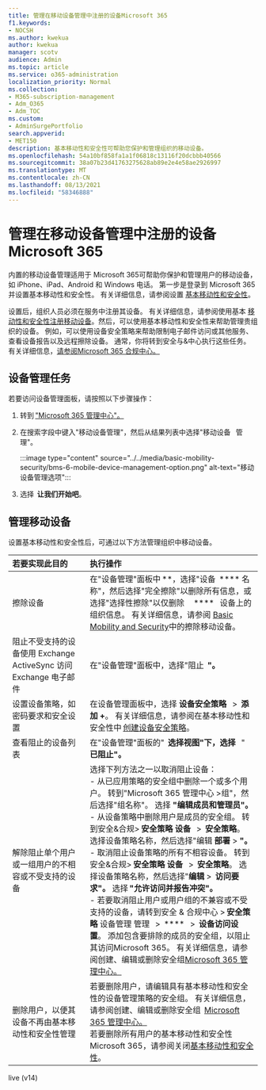 ```yaml
---
title: 管理在移动设备管理中注册的设备Microsoft 365
f1.keywords:
- NOCSH
ms.author: kwekua
author: kwekua
manager: scotv
audience: Admin
ms.topic: article
ms.service: o365-administration
localization_priority: Normal
ms.collection:
- M365-subscription-management
- Adm_O365
- Adm_TOC
ms.custom:
- AdminSurgePortfolio
search.appverid:
- MET150
description: 基本移动性和安全性可帮助您保护和管理组织的移动设备。
ms.openlocfilehash: 54a10bf858fa1a1f06818c13116f20dcbbb40566
ms.sourcegitcommit: 38a07b23d41763275628ab89e2e4e58ae2926997
ms.translationtype: MT
ms.contentlocale: zh-CN
ms.lasthandoff: 08/13/2021
ms.locfileid: "58346888"
---
```

# <a name="manage-devices-enrolled-in-mobile-device-management-in-microsoft-365"></a>管理在移动设备管理中注册的设备Microsoft 365

内置的移动设备管理适用于 Microsoft 365可帮助你保护和管理用户的移动设备，如 iPhone、iPad、Android 和 Windows 电话。 第一步是登录到 Microsoft 365并设置基本移动性和安全性。 有关详细信息，请参阅设置 [基本移动性和安全性](set-up.md)。

设置后，组织人员必须在服务中注册其设备。 有关详细信息，请参阅使用基本 [移动性和安全性注册移动设备](enroll-your-mobile-device.md)。然后，可以使用基本移动性和安全性来帮助管理贵组织的设备。 例如，可以使用设备安全策略来帮助限制电子邮件访问或其他服务、查看设备报告以及远程擦除设备。 通常，你将转到安全与&中心执行这些任务。 有关详细信息，[请参阅Microsoft 365 合规中心。](../../compliance/microsoft-365-compliance-center.md)

## <a name="device-management-tasks"></a>设备管理任务

若要访问设备管理面板，请按照以下步骤操作：

1. 转到 ["Microsoft 365 管理中心"。](../../admin/admin-overview/about-the-admin-center.md)

2. 在搜索字段中键入"移动设备管理"，然后从结果列表中选择"移动设备   管理"。

    :::image type="content" source="../../media/basic-mobility-security/bms-6-mobile-device-management-option.png" alt-text="移动设备管理选项":::

3. 选择  **让我们开始吧**。

## <a name="manage-mobile-devices"></a>管理移动设备

设置基本移动性和安全性后，可通过以下方法管理组织中移动设备。

|**若要实现此目的**|**执行操作**|
|:----------------|:------------------------------------------------------------------------------|
|擦除设备 |在"设备管理"面板中 **，选择"设备  **** 名称"，然后选择"完全擦除"以删除所有信息，或选择"选择性擦除"以仅删除     ****   设备上的组织信息。 有关详细信息，请参阅 [Basic Mobility and Security](wipe-mobile-device.md)中的擦除移动设备。|
|阻止不受支持的设备使用 Exchange ActiveSync 访问 Exchange 电子邮件 |在"设备管理"面板中，选择"阻止  **"。** |
|设置设备策略，如密码要求和安全设置 |在设备管理面板中，选择 **设备安全策略**   >  **添加 +**。 有关详细信息，请参阅在基本移动性和安全性中 [创建设备安全策略](create-device-security-policies.md)。|
|查看阻止的设备列表  |在"设备管理"面板的"  **选择视图"下，选择**   "  **已阻止"。** |
|解除阻止单个用户或一组用户的不相容或不受支持的设备  |选择下列方法之一以取消阻止设备：<br/>- 从已应用策略的安全组中删除一个或多个用户。 转到"Microsoft 365 管理中心 >组"，<a href="https://go.microsoft.com/fwlink/p/?linkid=2052855" target="_blank"></a>然后选择"组名称"。 选择 **"编辑成员和管理员"。**<br/>- 从设备策略中删除用户是成员的安全组。 转到安全&合规> **安全策略 设备**   >  **安全策略**。 选择设备策略名称，然后选择"编辑 **部署**  >  **"。**<br/>- 取消阻止设备策略的所有不相容设备。 转到安全&合规> **安全策略 设备**   >  **安全策略**。 选择设备策略名称，然后选择"**编辑**  >  **访问要求"。** 选择 **"允许访问并报告冲突"。**<br/>- 若要取消阻止用户或用户组的不兼容或不受支持的设备，请转到安全 & 合规中心 > **安全策略** 设备管理 管理   >  ****   >  **设备访问设置**。 添加包含要排除的成员的安全组，以阻止其访问Microsoft 365。 有关详细信息，请参阅创建、编辑或删除安全组[Microsoft 365 管理中心。](../../admin/email/create-edit-or-delete-a-security-group.md)|
|删除用户，以便其设备不再由基本移动性和安全性管理 |若要删除用户，请编辑具有基本移动性和安全性的设备管理策略的安全组。 有关详细信息，请参阅创建、编辑或删除安全组  [Microsoft 365 管理中心。](../../admin/email/create-edit-or-delete-a-security-group.md)<br/>若要删除所有用户的基本移动性和安全性Microsoft 365，请参阅关闭[基本移动性和安全性](turn-off.md)。|

live (v14) 